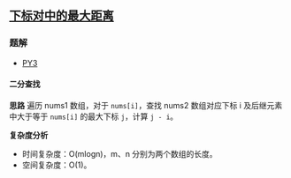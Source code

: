 ## [下标对中的最大距离](https://leetcode-cn.com/problems/maximum-distance-between-a-pair-of-values/)

### 题解
+ [PY3](../../py3/1920/1855.py)

#### 二分查找
**思路**
遍历 nums1 数组，对于 `nums[i]`，查找 nums2 数组对应下标 i 及后继元素中大于等于 `nums[i]` 的最大下标 `j`，计算 `j - i`。

**复杂度分析**
+ 时间复杂度：O(mlogn)，m、n 分别为两个数组的长度。
+ 空间复杂度：O(1)。